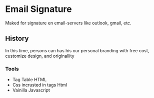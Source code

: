 #  Email Signature

Maked for signature en email-servers like outlook, gmail, etc.

## History

In this time, persons can has his our personal branding with free cost, customize design, and originallity


### Tools

- Tag Table HTML
- Css incrusted in tags Html
- Vainilla Javascript


